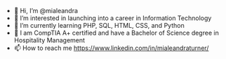 - 👋 Hi, I’m @mialeandra
- 👀 I’m interested in launching into a career in Information Technology
- 🌱 I’m currently learning PHP, SQL, HTML, CSS, and Python
- 💞️ I am CompTIA A+ certified and have a Bachelor of Science degree in Hospitality Management
- 📫 How to reach me https://www.linkedin.com/in/mialeandraturner/

<!---
mialeandra/mialeandra is a ✨ special ✨ repository because its `README.md` (this file) appears on your GitHub profile.
You can click the Preview link to take a look at your changes.
--->

